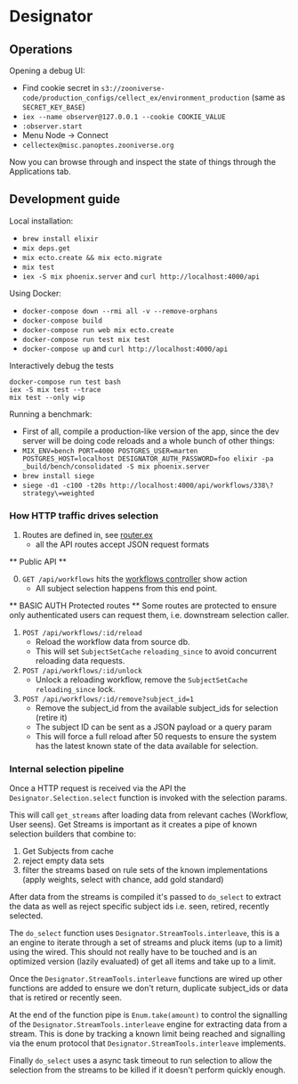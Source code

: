 # Designator

## Operations

Opening a debug UI:

  * Find cookie secret in `s3://zooniverse-code/production_configs/cellect_ex/environment_production` (same as `SECRET_KEY_BASE`)
  * `iex --name observer@127.0.0.1 --cookie COOKIE_VALUE`
  * `:observer.start`
  * Menu Node -> Connect
  * `cellectex@misc.panoptes.zooniverse.org`

Now you can browse through and inspect the state of things through the Applications tab.

## Development guide

Local installation:

  * `brew install elixir`
  * `mix deps.get`
  * `mix ecto.create && mix ecto.migrate`
  * `mix test`
  * `iex -S mix phoenix.server` and `curl http://localhost:4000/api`

Using Docker:

  * `docker-compose down --rmi all -v --remove-orphans`
  * `docker-compose build`
  * `docker-compose run web mix ecto.create`
  * `docker-compose run test mix test`
  * `docker-compose up` and `curl http://localhost:4000/api`

  Interactively debug the tests
  ```
  docker-compose run test bash
  iex -S mix test --trace
  mix test --only wip
  ```

Running a benchmark:

  * First of all, compile a production-like version of the app, since the dev server will be doing code reloads and a whole bunch of other things:
  * `MIX_ENV=bench PORT=4000 POSTGRES_USER=marten POSTGRES_HOST=localhost DESIGNATOR_AUTH_PASSWORD=foo elixir -pa _build/bench/consolidated -S mix phoenix.server`
  * `brew install siege`
  * `siege -d1 -c100 -t20s http://localhost:4000/api/workflows/338\?strategy\=weighted`

### How HTTP traffic drives selection

1. Routes are defined in, see  [router.ex](web/router.ex)
    + all the API routes accept JSON request formats

** Public API **

0. `GET /api/workflows` hits the [workflows controller](web/controllers/workflow_controller.ex) show action
    + All subject selection happens from this end point.

** BASIC AUTH Protected routes **
Some routes are protected to ensure only authenticated users can request them, i.e. downstream selection caller.

1. `POST /api/workflows/:id/reload`
    + Reload the workflow data from source db.
    + This will set `SubjectSetCache` `reloading_since` to avoid concurrent reloading data requests.
0. `POST /api/workflows/:id/unlock`
    + Unlock a reloading workflow, remove the `SubjectSetCache` `reloading_since` lock.
0. `POST /api/workflows/:id/remove?subject_id=1`
    + Remove the subject_id from the available subject_ids for selection (retire it)
    + The subject ID can be sent as a JSON payload or a query param
    + This will force a full reload after 50 requests to ensure the system has the latest known state of the data available for selection.

### Internal selection pipeline

Once a HTTP request is received via the API the `Designator.Selection.select` function is invoked with the selection params.

This will call `get_streams` after loading data from relevant caches (Workflow, User seens). Get Streams is important as it creates a pipe of known selection builders that combine to:
  1. Get Subjects from cache
  0. reject empty data sets
  0. filter the streams based on rule sets of the known implementations (apply weights, select with chance, add gold standard)

After data from the streams is compiled it's passed to `do_select` to extract the data as well as reject specific subject ids i.e. seen, retired, recently selected.

The `do_select` function uses `Designator.StreamTools.interleave`, this is a an engine to iterate through a set of streams and pluck items (up to a limit) using the wired. This should not really have to be touched and is an optimized version (lazily evaluated) of get all items and take up to a limit.

Once the `Designator.StreamTools.interleave` functions are wired up other functions are added to ensure we don't return, duplicate subject_ids or data that is retired or recently seen.

At the end of the function pipe is `Enum.take(amount)` to control the signalling of the `Designator.StreamTools.interleave` engine for extracting data from a stream. This is done by tracking a known limit being reached and signalling via the enum protocol that `Designator.StreamTools.interleave` implements.

Finally `do_select` uses a async task timeout to run selection to allow the selection from the streams to be killed if it doesn't perform quickly enough.
